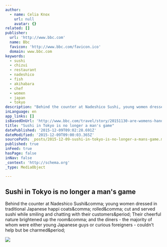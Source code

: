 ```yaml
---
author:
  - name: Celia Knox
    url: null
    avatar: {}
related: []
publisher:
  url: 'http://www.bbc.com'
  name: Bbc
  favicon: 'http://www.bbc.com/favicon.ico'
  domain: www.bbc.com
keywords:
  - sushi
  - chizui
  - restaurant
  - nadeshico
  - fish
  - akihabara
  - chef
  - women
  - japan
  - tokyo
description: "Behind the counter at Nadeshico Sushi, young women dressed in traditional Japanese happi coats, rolled, cut and served sushi while smiling and chatting with their customers. Their cheerful nature brightened up the room, and the diners - the majority of whom were either young Japanese guys or curious foreigners - couldn't help but be charmed."
inLanguage: en
app_links: []
isBasedOnUrl: 'http://www.bbc.com/travel/story/20151130-are-womens-hands-too-warm-to-make-sushi'
title: "Sushi in Tokyo is no longer a man's game"
datePublished: '2015-12-09T09:02:28.691Z'
dateModified: '2015-12-09T09:00:03.365Z'
sourcePath: _posts/2015-12-09-sushi-in-tokyo-is-no-longer-a-mans-game.md
published: true
inFeed: true
hasPage: false
inNav: false
_context: 'http://schema.org'
_type: MediaObject

---
```

<article style=""><h1>Sushi in Tokyo is no longer a man's game</h1><p>Behind the counter at Nadeshico Sushi&amp;comma; young women dressed in traditional Japanese happi coats&amp;comma; rolled&amp;comma; cut and served sushi while smiling and chatting with their customers&amp;period; Their cheerful nature brightened up the room&amp;comma; and the diners - the majority of whom were either young Japanese guys or curious foreigners - couldn't help but be charmed&amp;period;</p><img src="http://ichef.bbci.co.uk/wwfeatures/624_351/images/live/p0/3b/0c/p03b0ckb.jpg" /></article>